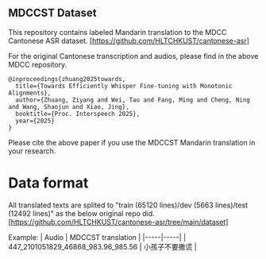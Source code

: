 ## MDCCST Dataset

This repository contains labeled Mandarin translation to the MDCC Cantonese ASR dataset. [https://github.com/HLTCHKUST/cantonese-asr]

For the original Cantonese transcription and audios, please find in the above MDCC repository.

```
@inproceedings{zhuang2025towards,
  title={Towards Efficiently Whisper Fine-tuning with Monotonic Alignments},
  author={Zhuang, Ziyang and Wei, Tao and Fang, Ming and Cheng, Ning and Wang, Shaojun and Xiao, Jing},
  booktitle={Proc. Interspeech 2025},
  year={2025}
}
```

Please cite the above paper if you use the MDCCST Mandarin translation in your research.

# Data format

All translated texts are splited to "train (65120 lines)/dev (5663 lines)/test (12492 lines)" as the below original repo did. [https://github.com/HLTCHKUST/cantonese-asr/tree/main/dataset]

Example:
| Audio | MDCCST translation |
|-----|-----|
| 447_2101051829_46868_983.96_985.56 | 小孩子不要撒谎 |
